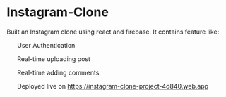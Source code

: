 # Instagram-Clone
Built an Instagram clone using react and firebase.
It contains feature like:
<ul>User Authentication</ul>
<ul>Real-time uploading post</ul>
<ul>Real-time adding comments</ul>
<ul>Deployed live on <a href="https://instagram-clone-project-4d840.web.app">https://instagram-clone-project-4d840.web.app</a></ul>
